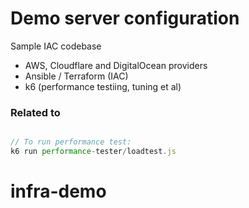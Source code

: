 # Demo server configuration
Sample IAC codebase
- AWS, Cloudflare and DigitalOcean providers
- Ansible / Terraform (IAC)
- k6 (performance testiing, tuning et al)



### Related to


```js

// To run performance test:
k6 run performance-tester/loadtest.js 
```
# infra-demo
